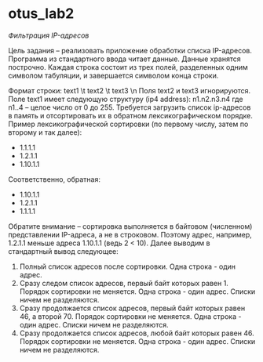 # otus_lab2
*Фильтрация IP-адресов*  
  
Цель задания – реализовать приложение обработки списка IP-адресов.
Программа из стандартного ввода читает данные. Данные хранятся построчно. Каждая строка
состоит из трех полей, разделенных одним символом табуляции, и завершается символом конца
строки.   
  
Формат строки: text1 \t text2 \t text3 \n
Поля text2 и text3 игнорируются. Поле text1 имеет следующую структуру (ip4 address):
n1.n2.n3.n4
где n1..4 – целое число от 0 до 255.
Требуется загрузить список ip-адресов в память и отсортировать их в обратном
лексикографическом порядке. Пример лексикографической сортировки (по первому числу, затем
по второму и так далее):
 * 1.1.1.1
 * 1.2.1.1
 * 1.10.1.1  
 
Соответственно, обратная:
 * 1.10.1.1
 * 1.2.1.1
 * 1.1.1.1  
 
Обратите внимание – сортировка выполняется в байтовом (численном) представлении IP-адреса,
а не в строковом. Поэтому адрес, например, 1.2.1.1 меньше адреса 1.10.1.1 (ведь 2 < 10).
Далее выводим в стандартный вывод следующее:
1. Полный список адресов после сортировки. Одна строка - один адрес.
2. Сразу следом список адресов, первый байт которых равен 1. Порядок сортировки не меняется.
Одна строка - один адрес. Списки ничем не разделяются.
3. Сразу продолжается список адресов, первый байт которых равен 46, а второй 70. Порядок
сортировки не меняется. Одна строка - один адрес. Списки ничем не разделяются.
4. Сразу продолжается список адресов, любой байт которых равен 46. Порядок сортировки не
меняется. Одна строка - один адрес. Списки ничем не разделяются.
